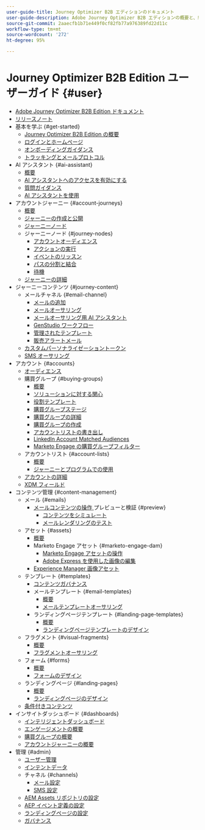 ```yaml
---
user-guide-title: Journey Optimizer B2B エディションのドキュメント
user-guide-description: Adobe Journey Optimizer B2B エディションの概要と、組み込みの生成 AI と業界最先端の自動化機能を使用して、アカウントと購買グループのジャーニーを調整する方法について説明します。
source-git-commit: 2aaecfb1b71e449f0cf82fb77a976389fd22d11c
workflow-type: tm+mt
source-wordcount: '272'
ht-degree: 95%

---
```



# Journey Optimizer B2B Edition ユーザーガイド {#user}

+ [Adobe Journey Optimizer B2B Edition ドキュメント](guide-overview.md)
+ [リリースノート](./release-notes/release-notes.md)
+ 基本を学ぶ {#get-started}
   + [Journey Optimizer B2B Edition の概要](about-journey-optimizer-b2b-edition.md)
   + [ログインとホームページ](home-page.md)
   + [オンボーディングガイダンス](./start/get-started.md)
   + [トラッキングとメールプロトコル](./start/email-protocols.md)
+ AI アシスタント {#ai-assistant}
   + [概要](./ai-assistant/ai-assistant-overview.md)
   + [AI アシスタントへのアクセスを有効にする](./ai-assistant/enable-ai-assistant-access.md)
   + [質問ガイダンス](./ai-assistant/question-guidance.md)
   + [AI アシスタントを使用](./ai-assistant/use-ai-assistant.md)
+ アカウントジャーニー {#account-journeys}
   + [概要](./journeys/journey-overview.md)
   + [ジャーニーの作成と公開](./journeys/create-publish-journey.md)
   + [ジャーニーノード](./journeys/journey-nodes.md)
   + ジャーニーノード {#journey-nodes}
      + [アカウントオーディエンス](./journeys/account-audience-nodes.md)
      + [アクションの実行](./journeys/action-nodes.md)
      + [イベントのリッスン](./journeys/listen-for-event-nodes.md)
      + [パスの分割と結合](./journeys/split-merge-paths-nodes.md)
      + [待機](./journeys/wait-nodes.md)
   + [ジャーニーの詳細](./journeys/journey-details.md)
+ ジャーニーコンテンツ {#journey-content}
   + メールチャネル {#email-channel}
      + [メールの追加](./content/add-email.md)
      + [メールオーサリング](./content/email-authoring.md)
      + [メールオーサリング用 AI アシスタント](./content/ai-assistant-emails.md)
      + [GenStudio ワークフロー](./content/genstudio-email-workflow.md)
      + [管理されたテンプレート](./content/email-authoring-governance.md)
      + [販売アラートメール](./content/sales-alert-email.md)
   + [カスタムパーソナライゼーショントークン](./content/personalization-my-tokens.md)
   + [SMS オーサリング](./content/sms-authoring.md)
+ アカウント {#accounts}
   + [オーディエンス](./audiences/account-audience-overview.md)
   + 購買グループ {#buying-groups}
      + [概要](./buying-groups/buying-groups-overview.md)
      + [ソリューションに対する関心](./buying-groups/solution-interests.md)
      + [役割テンプレート](./buying-groups/buying-groups-role-templates.md)
      + [購買グループステージ](./buying-groups/buying-group-stages.md)
      + [購買グループの詳細](./buying-groups/buying-group-details.md)
      + [購買グループの作成](./buying-groups/buying-groups-create.md)
      + [アカウントリストの書き出し](./audiences/account-list-export.md)
      + [LinkedIn Account Matched Audiences](./data/linkedin-account-matched-audiences.md)
      + [Marketo Engage の購買グループフィルター](./buying-groups/marketo-engage-smart-list-buying-group-filters.md)
   + アカウントリスト {#account-lists}
      + [概要](./accounts/account-lists.md)
      + [ジャーニーとプログラムでの使用](./accounts/account-lists-journeys.md)
   + [アカウントの詳細](./accounts/account-details.md)
   + [XDM フィールド](./data/field-mapping.md)
+ コンテンツ管理 {#content-management}
   + メール {#emails}
      + [ メールコンテンツの操作 ](./content/emails-list.md)
プレビューと検証  {#preview}
         + [コンテンツをシミュレート](./content/email-simulate-content.md)
         + [メールレンダリングのテスト](./content/email-test-rendering.md)
   + アセット {#assets}
      + [概要](./content/assets-overview.md)
      + Marketo Engage アセット {#marketo-engage-dam}
         + [Marketo Engage アセットの操作](./content/marketo-engage-design-studio.md)
         + [Adobe Express を使用した画像の編集](./content/image-edit-adobe-express.md)
      + [Experience Manager 画像アセット](./content/aem-assets.md)
   + テンプレート {#templates}
      + [コンテンツガバナンス](./content/template-content-governance.md)
      + メールテンプレート {#email-templates}
         + [概要](./content/email-templates.md)
         + [メールテンプレートオーサリング](./content/email-template-authoring.md)
      + ランディングページテンプレート {#landing-page-templates}
         + [概要](./content/landing-page-templates.md)
         + [ランディングページテンプレートのデザイン](./content/landing-page-template-design.md)
   + フラグメント {#visual-fragments}
      + [概要](./content/fragments.md)
      + [フラグメントオーサリング](./content/fragment-authoring.md)
   + フォーム {#forms}
      + [概要](./content/forms.md)
      + [フォームのデザイン](./content/form-design.md)
   + ランディングページ {#landing-pages}
      + [概要](./content/landing-pages.md)
      + [ランディングページのデザイン](./content/landing-page-design.md)
   + [条件付きコンテンツ](./content/conditional-content.md)
+ インサイトダッシュボード {#dashboards}
   + [インテリジェントダッシュボード](./dashboards/intelligent-dashboard.md)
   + [エンゲージメントの概要](./dashboards/engagement-dashboard.md)
   + [購買グループの概要](./dashboards/buying-groups-dashboard.md)
   + [アカウントジャーニーの概要](./dashboards/journeys-dashboard.md)
+ 管理 {#admin}
   + [ユーザー管理](./admin/user-management.md)
   + [インテントデータ](./admin/intent-data.md)
   + チャネル {#channels}
      + [メール設定](./admin/configure-channels-emails.md)
      + [SMS 設定](./admin/configure-channels-sms.md)
   + [AEM Assets リポジトリの設定](./admin/configure-aem-repositories.md)
   + [AEP イベント定義の設定](./admin/configure-aep-events.md)
   + [ランディングページの設定](./admin/landing-page-settings.md)
   + [ガバナンス](./admin/governance.md)
